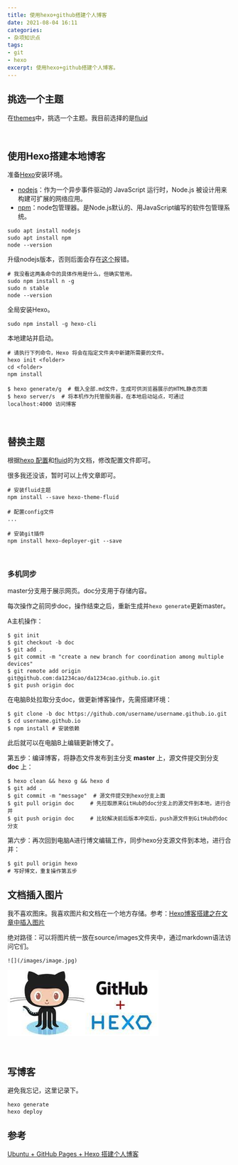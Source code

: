 ```yaml
---
title: 使用hexo+github搭建个人博客
date: 2021-08-04 16:11
categories: 
- 杂项知识点
tags:
- git
- hexo
excerpt: 使用hexo+github搭建个人博客。
---
```


## 挑选一个主题

在[themes](https://hexo.io/themes/)中，挑选一个主题。我目前选择的是[fluid](https://github.com/fluid-dev/hexo-theme-fluid)

<br>

## 使用Hexo搭建本地博客

准备[Hexo](https://hexo.io/zh-cn/docs/)安装环境。

* [nodejs](https://nodejs.org/zh-cn/docs/)：作为一个异步事件驱动的 JavaScript 运行时，Node.js 被设计用来构建可扩展的网络应用。
* [npm](https://docs.npmjs.com/about-npm)：node包管理器。是Node.js默认的、用JavaScript编写的软件包管理系统。

```shell
sudo apt install nodejs
sudo apt install npm
node --version
```

升级nodejs版本，否则后面会存在[这个](https://stackoverflow.com/questions/67516168/i-just-installed-hexo-static-site-generator-on-debian-and-ran-hexo-server-to-see)报错。

```shell
# 我没看这两条命令的具体作用是什么，但确实管用。
sudo npm install n -g
sudo n stable
node --version
```

全局安装Hexo。

```shell
sudo npm install -g hexo-cli
```

本地建站并启动。

```shell
# 请执行下列命令，Hexo 将会在指定文件夹中新建所需要的文件。
hexo init <folder>
cd <folder>
npm install

$ hexo generate/g  # 载入全部.md文件，生成可供浏览器展示的HTML静态页面
$ hexo server/s  # 将本机作为托管服务器，在本地启动站点，可通过 localhost:4000 访问博客
```

<br>

## 替换主题

根据[hexo 配置](https://hexo.io/zh-cn/docs/configuration)和[fluid](https://github.com/fluid-dev/hexo-theme-fluid)的为文档，修改配置文件即可。

很多我还没该，暂时可以上传文章即可。

```shell
# 安装fluid主题
npm install --save hexo-theme-fluid

# 配置config文件
...

# 安装git插件
npm install hexo-deployer-git --save
```



<br>

### 多机同步

master分支用于展示网页。doc分支用于存储内容。

每次操作之前同步doc，操作结束之后，重新生成并`hexo generate`更新master。

A主机操作：

```shell
$ git init
$ git checkout -b doc 
$ git add .
$ git commit -m "create a new branch for coordination among multiple devices" 
$ git remote add origin git@github.com:da1234cao/da1234cao.github.io.git
$ git push origin doc 
```

在电脑B处拉取分支doc，做更新博客操作，先需搭建环境：

```shell
$ git clone -b doc https://github.com/username/username.github.io.git
$ cd username.github.io
$ npm install # 安装依赖
```

此后就可以在电脑B上编辑更新博文了。

第五步：编译博客，将静态文件发布到主分支 **master** 上，源文件提交到分支 **doc** 上：

```shell
$ hexo clean && hexo g && hexo d
$ git add .
$ git commit -m "message"  # 源文件提交到hexo分支上面
$ git pull origin doc     # 先拉取原来GitHub的doc分支上的源文件到本地，进行合并
$ git push origin doc     # 比较解决前后版本冲突后，push源文件到GitHub的doc分支
```

第六步：再次回到电脑A进行博文编辑工作，同步hexo分支源文件到本地，进行合并：

```shell
$ git pull origin hexo
# 写好博文，重复操作第五步
```

## 文档插入图片

我不喜欢图床。我喜欢图片和文档在一个地方存储。参考：[Hexo博客搭建之在文章中插入图片](https://yanyinhong.github.io/2017/05/02/How-to-insert-image-in-hexo-post/)

绝对路径：可以将图片统一放在source/images文件夹中，通过markdown语法访问它们。

```shell
![](/images/image.jpg)
```

![喵喵](/images/使用hexo和github搭建个人博客/hexo_page_image.jpeg)

<br>

## 写博客

避免我忘记，这里记录下。

```shell
hexo generate
hexo deploy
```



## 参考

[Ubuntu + GitHub Pages + Hexo 搭建个人博客](http://dongdongdong.me/2018/01/25/OS/Installation/Ubuntu/blog-github-hexo/)